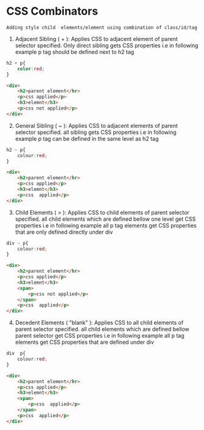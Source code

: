 # CSS Combinators

    Adding style child  elements/element using combination of class/id/tag 

1. Adjacent Sibling ( + ): Applies CSS to adjacent element of parent selector specified. Only direct sibling gets CSS properties i.e in following example p tag should be defined next to h2 tag
```css
h2 + p{
    color:red;
}
```
```html
<div>
    <h2>parent element</hr>
    <p>css applied</p>
    <h3>elemnt</h3>
    <p>css not applied</p>
</div>
```

2. General Sibling ( ~ ): Applies CSS to adjacent elements of parent selector specified. all sibling gets CSS properties i.e in following example p tag can be defined in the same level as h2 tag
```css
h2 ~ p{
    colour:red;
}
```
```html
<div>
    <h2>parent element</hr>
    <p>css applied</p>
    <h3>elemnt</h3>
    <p>css  applied</p>
</div>
```

3. Child Elements ( > ): Applies CSS to child elements of parent selector specified. all child elements which are defined bellow one level get CSS properties i.e in following example all p tag elements get CSS properties that are only defined directly under div
```css
div ~ p{
    colour:red;
}
```
```html
<div>
    <h2>parent element</hr>
    <p>css applied</p>
    <h3>elemnt</h3>
    <span>
        <p>css not applied</p>
    </span>
    <p>css  applied</p>
</div>
```

4. Decedent Elements ( "blank" ): Applies CSS to all child elements of parent selector specified. all child elements which are defined bellow parent selector get CSS properties i.e in following example all p tag elements get CSS properties that are  defined  under div
```css
div  p{
    colour:red;
}
```
```html
<div>
    <h2>parent element</hr>
    <p>css applied</p>
    <h3>elemnt</h3>
    <span>
        <p>css  applied</p>
    </span>
    <p>css  applied</p>
</div>
```